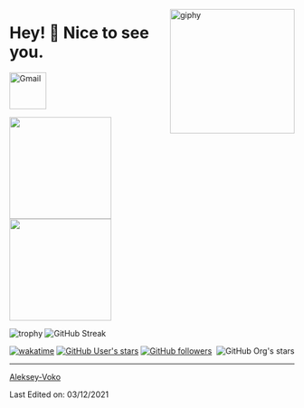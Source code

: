 
<!--suppress HtmlDeprecatedAttribute -->
[<img align='right' src="https://media.giphy.com/media/M9gbBd9nbDrOTu1Mqx/giphy.gif" width="220" alt="giphy">](https://t.me/voko_aleksey)



# Hey! 👋 Nice to see you. #







[<img src="https://seeklogo.com/images/G/gmail-new-2020-logo-32DBE11BB4-seeklogo.com.png" alt="Gmail" width="65">](mailto:irfan.akbarihabibi@gmail.com)




<a href="https://github.com/irfan1810/">
  <img height="180em" src="https://github-readme-stats-eight-theta.vercel.app/api?username=irfan1810&show_icons=true&theme=algolia&include_all_commits=true&count_private=true"/>
  <img height="180em" src="https://github-readme-stats-eight-theta.vercel.app/api/top-langs/?username=irfan1810&layout=compact&langs_count=8&theme=algolia"/>
</a>



![trophy](https://github-profile-trophy.vercel.app/?username=irfan1810&theme=onestar&no-frame=true&column=3&row=2)
![GitHub Streak](http://github-readme-streak-stats.herokuapp.com?user=irfan1810&theme=gotham&hide_border=true&date_format=M%20j%5B%2C%20Y%5D)


[<img alt="GitHub Org's stars" src="https://img.shields.io/github/stars/OldCodersClub?label=OldCodersClub%27s%20Stars&logoColor=red&style=social" align="right">](https://github.com/OldCodersClub/faq)

[![wakatime](https://wakatime.com/badge/user/8cc8aa38-4041-409b-9d27-a85e5b897ad4.svg?style=social)](https://wakatime.com/@8cc8aa38-4041-409b-9d27-a85e5b897ad4)
[<img alt="GitHub User's stars" src="https://img.shields.io/github/stars/irfan1810?affiliations=OWNER%2CCOLLABORATOR%2CORGANIZATION_MEMBER&label=Total%20user%20stars%20in%20all%20repo&logoColor=red&style=social">](https://github.com/Aleksey-Voko?tab=repositories&q=&type=&language=&sort=stargazers)
[<img alt="GitHub followers" src="https://img.shields.io/github/followers/irfan1810?&logoColor=red&style=social">](https://github.com/irfan1810?tab=followers)

------

[Aleksey-Voko](https://github.com/irfan1810)

Last Edited on: 03/12/2021


